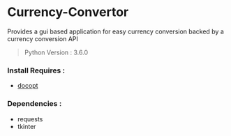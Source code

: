 # Currency-Convertor
Provides a gui based application for easy currency conversion backed by a currency conversion API 

> Python Version : 3.6.0

### Install Requires :
* [docopt](http://docopt.org/)

### Dependencies :
* requests
* tkinter

